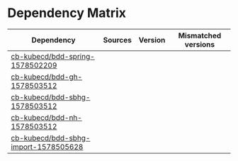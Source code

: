 # Dependency Matrix

Dependency | Sources | Version | Mismatched versions
---------- | ------- | ------- | -------------------
[cb-kubecd/bdd-spring-1578502209](https://github.com/cb-kubecd/bdd-spring-1578502209.git) |  | []() | 
[cb-kubecd/bdd-gh-1578503512](https://github.com/cb-kubecd/bdd-gh-1578503512.git) |  | []() | 
[cb-kubecd/bdd-sbhg-1578503512](https://github.com/cb-kubecd/bdd-sbhg-1578503512.git) |  | []() | 
[cb-kubecd/bdd-nh-1578503512](https://github.com/cb-kubecd/bdd-nh-1578503512.git) |  | []() | 
[cb-kubecd/bdd-sbhg-import-1578505628](https://github.com/cb-kubecd/bdd-sbhg-import-1578505628.git) |  | []() | 
